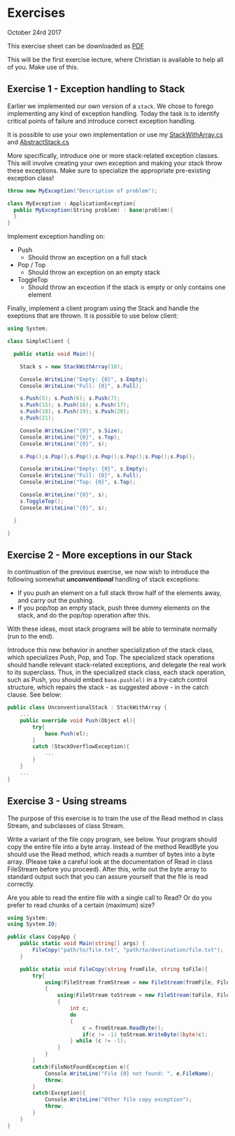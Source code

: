 # Exercises

October 24rd 2017

This exercise sheet can be downloaded as [PDF](https://github.com/NicolaiOksen/I-CS-U1-1-E17/blob/master/Exercises/20171024/Exercises.pdf)

This will be the first exercise lecture, where Christian is available to help all of you. Make use of this.

## Exercise 1 - Exception handling to Stack

Earlier we implemented our own version of a `stack`. We chose to forego implementing any kind of exception handling. Today the task is to identify critical points of failure and introduce correct exception handling. 

It is possible to use your own implementation or use my [StackWithArray.cs](https://github.com/NicolaiOksen/I-CS-U1-1-E17/blob/master/Presentations/Lesson%205/StackWithArray.cs) and [AbstractStack.cs](https://github.com/NicolaiOksen/I-CS-U1-1-E17/blob/master/Presentations/Lesson%205/AbstractStack.cs)

More specifically, introduce one or more stack-related exception classes. This will involve creating your own exception and making your stack throw these exceptions. Make sure to specialize the appropriate pre-existing exception class!

```csharp
throw new MyException("Description of problem");
```

```csharp
class MyException : ApplicationException{
  public MyException(String problem) : base(problem){
  }
}
```

Implement exception handling on:

* Push
  * Should throw an exception on a full stack
* Pop / Top
  * Should throw an exception on an empty stack
* ToggleTop
  * Should throw an exceotion if the stack is empty or only contains one element

Finally, implement a client program using the Stack and handle the exeptions that are thrown. It is possible to use below client:

```csharp
using System;

class SimpleClient {

  public static void Main(){

    Stack s = new StackWithArray(10);

    Console.WriteLine("Empty: {0}", s.Empty);
    Console.WriteLine("Full: {0}", s.Full);

    s.Push(5); s.Push(6); s.Push(7);
    s.Push(15); s.Push(16); s.Push(17);
    s.Push(18); s.Push(19); s.Push(20);
    s.Push(21);

    Console.WriteLine("{0}", s.Size);
    Console.WriteLine("{0}", s.Top);
    Console.WriteLine("{0}", s);

    s.Pop();s.Pop();s.Pop();s.Pop();s.Pop();s.Pop();s.Pop();

    Console.WriteLine("Empty: {0}", s.Empty);
    Console.WriteLine("Full: {0}", s.Full);
    Console.WriteLine("Top: {0}", s.Top);

    Console.WriteLine("{0}", s);
    s.ToggleTop();
    Console.WriteLine("{0}", s);

  }

}
```

## Exercise 2 - More exceptions in our Stack

In continuation of the previous exercise, we now wish to introduce the following somewhat __*unconventional*__ handling of stack exceptions:

* If you push an element on a full stack throw half of the elements away, and carry out the pushing.
* If you pop/top an empty stack, push three dummy elements on the stack, and do the pop/top operation after this.

With these ideas, most stack programs will be able to terminate normally (run to the end).

Introduce this new behavior in another specialization of the stack class, which specializes Push, Pop, and Top. The specialized stack operations should handle relevant stack-related exceptions, and delegate the real work to its superclass. Thus, in the specialized stack class, each stack operation, such as Push, you should embed `base.push(el)` in a try-catch control structure, which repairs the stack - as suggested above - in the catch clause. See below:

```csharp
public class UnconventionalStack : StackWithArray {
    ...
    public override void Push(Object el){
        try{
            base.Push(el);
        }
        catch (StackOverflowException){
            ...
        }
    }
    ...
}
```

## Exercise 3 - Using streams

The purpose of this exercise is to train the use of the Read method in class Stream, and subclasses of class Stream.

Write a variant of the file copy program, see below. Your program should copy the entire file into a byte array. Instead of the method ReadByte you should use the Read method, which reads a number of bytes into a byte array. (Please take a careful look at the documentation of Read in class FileStream before you proceed). After this, write out the byte array to standard output such that you can assure yourself that the file is read correctly.

Are you able to read the entire file with a single call to Read? Or do you prefer to read chunks of a certain (maximum) size?

```csharp
using System;
using System.IO;

public class CopyApp {
    public static void Main(string[] args) {
        FileCopy("path/to/file.txt", "path/to/destination/file.txt");
    }

    public static void FileCopy(string fromFile, string toFile){
        try{
            using(FileStream fromStream = new FileStream(fromFile, FileMode.Open))
            {
                using(FileStream toStream = new FileStream(toFile, FileMode.Create))
                {
                    int c;
                    do
                    {
                        c = fromStream.ReadByte();
                        if(c != -1) toStream.WriteByte((byte)c);
                    } while (c != -1);
                }
            }
        }
        catch(FileNotFoundException e){
            Console.WriteLine("File {0} not found: ", e.FileName);
            throw;
        }
        catch(Exception){
            Console.WriteLine("Other file copy exception");
            throw;
        }
    }
}
```